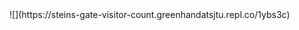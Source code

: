 <div <script src="https://www.hackthebox.eu/badge/90174"></script></div>
![](https://steins-gate-visitor-count.greenhandatsjtu.repl.co/1ybs3c)
<!---
1ybs3c/1ybs3c is a ✨ special ✨ repository because its `README.md` (this file) appears on your GitHub profile.
You can click the Preview link to take a look at your changes.
--->
